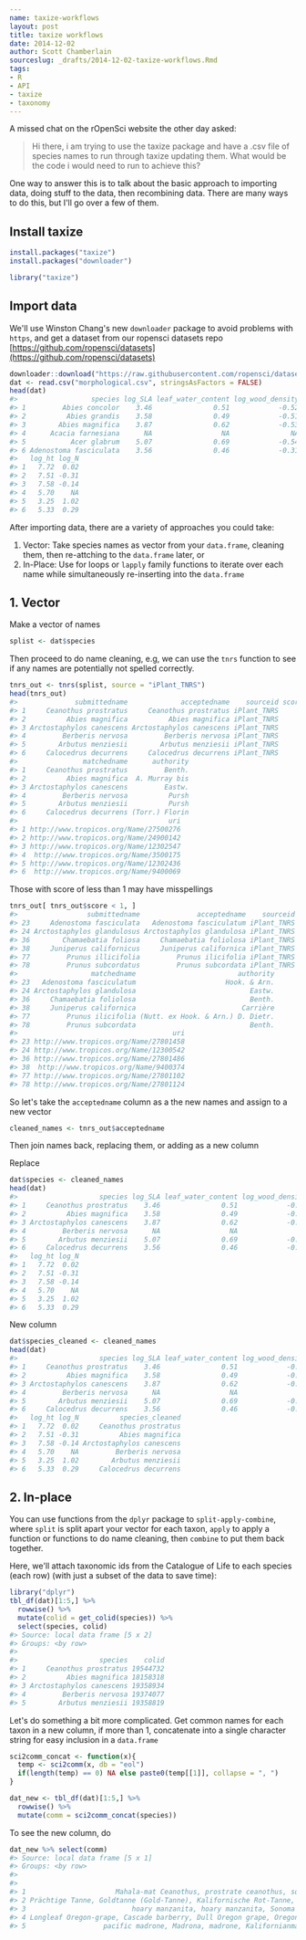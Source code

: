 ```yaml
---
name: taxize-workflows
layout: post
title: taxize workflows
date: 2014-12-02
author: Scott Chamberlain
sourceslug: _drafts/2014-12-02-taxize-workflows.Rmd
tags:
- R
- API
- taxize
- taxonomy
---
```




A missed chat on the rOpenSci website the other day asked:

> Hi there, i am trying to use the taxize package and have a .csv file of species names to run through taxize updating them. What would be the code i would need to run to achieve this?

One way to answer this is to talk about the basic approach to importing data, doing stuff to the data, then recombining data. There are many ways to do this, but I'll go over a few of them.

## Install taxize


```r
install.packages("taxize")
install.packages("downloader")
```


```r
library("taxize")
```

## Import data

We'll use Winston Chang's new `downloader` package to avoid problems with `https`, and get a dataset from our ropensci datasets repo [https://github.com/ropensci/datasets](https://github.com/ropensci/datasets)


```r
downloader::download("https://raw.githubusercontent.com/ropensci/datasets/master/planttraits/morphological.csv", "morphological.csv")
dat <- read.csv("morphological.csv", stringsAsFactors = FALSE)
head(dat)
#>                  species log_SLA leaf_water_content log_wood_density
#> 1         Abies concolor    3.46               0.51            -0.52
#> 2          Abies grandis    3.58               0.49            -0.51
#> 3        Abies magnifica    3.87               0.62            -0.53
#> 4      Acacia farnesiana      NA                 NA               NA
#> 5           Acer glabrum    5.07               0.69            -0.54
#> 6 Adenostoma fasciculata    3.56               0.46            -0.31
#>   log_ht log_N
#> 1   7.72  0.02
#> 2   7.51 -0.31
#> 3   7.58 -0.14
#> 4   5.70    NA
#> 5   3.25  1.02
#> 6   5.33  0.29
```

After importing data, there are a variety of approaches you could take:

1. Vector: Take species names as vector from your `data.frame`, cleaning them, then re-attching to the `data.frame` later, or
2. In-Place: Use for loops or `lapply` family functions to iterate over each name while simultaneously re-inserting into the `data.frame`

## 1. Vector

Make a vector of names


```r
splist <- dat$species
```

Then proceed to do name cleaning, e.g, we can use the `tnrs` function to see if any names are potentially not spelled correctly. 


```r
tnrs_out <- tnrs(splist, source = "iPlant_TNRS")
head(tnrs_out)
#>              submittedname             acceptedname    sourceid score
#> 1     Ceanothus prostratus     Ceanothus prostratus iPlant_TNRS     1
#> 2          Abies magnifica          Abies magnifica iPlant_TNRS     1
#> 3 Arctostaphylos canescens Arctostaphylos canescens iPlant_TNRS     1
#> 4         Berberis nervosa         Berberis nervosa iPlant_TNRS     1
#> 5        Arbutus menziesii        Arbutus menziesii iPlant_TNRS     1
#> 6     Calocedrus decurrens     Calocedrus decurrens iPlant_TNRS     1
#>                matchedname      authority
#> 1     Ceanothus prostratus         Benth.
#> 2          Abies magnifica  A. Murray bis
#> 3 Arctostaphylos canescens         Eastw.
#> 4         Berberis nervosa          Pursh
#> 5        Arbutus menziesii          Pursh
#> 6     Calocedrus decurrens (Torr.) Florin
#>                                     uri
#> 1 http://www.tropicos.org/Name/27500276
#> 2 http://www.tropicos.org/Name/24900142
#> 3 http://www.tropicos.org/Name/12302547
#> 4  http://www.tropicos.org/Name/3500175
#> 5 http://www.tropicos.org/Name/12302436
#> 6  http://www.tropicos.org/Name/9400069
```

Those with score of less than 1 may have misspellings


```r
tnrs_out[ tnrs_out$score < 1, ]
#>                 submittedname              acceptedname    sourceid score
#> 23     Adenostoma fasciculata   Adenostoma fasciculatum iPlant_TNRS  0.97
#> 24 Arctostaphylos glandulosus Arctostaphylos glandulosa iPlant_TNRS  0.97
#> 36        Chamaebatia foliosa     Chamaebatia foliolosa iPlant_TNRS  0.95
#> 38     Juniperus californicus     Juniperus californica iPlant_TNRS  0.97
#> 77         Prunus illicifolia         Prunus ilicifolia iPlant_TNRS  0.99
#> 78         Prunus subcordatus         Prunus subcordata iPlant_TNRS  0.97
#>                  matchedname                         authority
#> 23   Adenostoma fasciculatum                      Hook. & Arn.
#> 24 Arctostaphylos glandulosa                            Eastw.
#> 36     Chamaebatia foliolosa                            Benth.
#> 38     Juniperus californica                          Carrière
#> 77         Prunus ilicifolia (Nutt. ex Hook. & Arn.) D. Dietr.
#> 78         Prunus subcordata                            Benth.
#>                                      uri
#> 23 http://www.tropicos.org/Name/27801458
#> 24 http://www.tropicos.org/Name/12300542
#> 36 http://www.tropicos.org/Name/27801486
#> 38  http://www.tropicos.org/Name/9400374
#> 77 http://www.tropicos.org/Name/27801102
#> 78 http://www.tropicos.org/Name/27801124
```

So let's take the `acceptedname` column as a the new names and assign to a new vector


```r
cleaned_names <- tnrs_out$acceptedname
```

Then join names back, replacing them, or adding as a new column

Replace


```r
dat$species <- cleaned_names
head(dat)
#>                    species log_SLA leaf_water_content log_wood_density
#> 1     Ceanothus prostratus    3.46               0.51            -0.52
#> 2          Abies magnifica    3.58               0.49            -0.51
#> 3 Arctostaphylos canescens    3.87               0.62            -0.53
#> 4         Berberis nervosa      NA                 NA               NA
#> 5        Arbutus menziesii    5.07               0.69            -0.54
#> 6     Calocedrus decurrens    3.56               0.46            -0.31
#>   log_ht log_N
#> 1   7.72  0.02
#> 2   7.51 -0.31
#> 3   7.58 -0.14
#> 4   5.70    NA
#> 5   3.25  1.02
#> 6   5.33  0.29
```

New column


```r
dat$species_cleaned <- cleaned_names
head(dat)
#>                    species log_SLA leaf_water_content log_wood_density
#> 1     Ceanothus prostratus    3.46               0.51            -0.52
#> 2          Abies magnifica    3.58               0.49            -0.51
#> 3 Arctostaphylos canescens    3.87               0.62            -0.53
#> 4         Berberis nervosa      NA                 NA               NA
#> 5        Arbutus menziesii    5.07               0.69            -0.54
#> 6     Calocedrus decurrens    3.56               0.46            -0.31
#>   log_ht log_N          species_cleaned
#> 1   7.72  0.02     Ceanothus prostratus
#> 2   7.51 -0.31          Abies magnifica
#> 3   7.58 -0.14 Arctostaphylos canescens
#> 4   5.70    NA         Berberis nervosa
#> 5   3.25  1.02        Arbutus menziesii
#> 6   5.33  0.29     Calocedrus decurrens
```

## 2. In-place

You can use functions from the `dplyr` package to `split-apply-combine`, where `split` is split apart your vector for each taxon, `apply` to apply a function or functions to do name cleaning, then `combine` to put them back together. 

Here, we'll attach taxonomic ids from the Catalogue of Life to each species (each row) (with just a subset of the data to save time):


```r
library("dplyr")
tbl_df(dat)[1:5,] %>%
  rowwise() %>%
  mutate(colid = get_colid(species)) %>%
  select(species, colid)
#> Source: local data frame [5 x 2]
#> Groups: <by row>
#> 
#>                    species    colid
#> 1     Ceanothus prostratus 19544732
#> 2          Abies magnifica 18158318
#> 3 Arctostaphylos canescens 19358934
#> 4         Berberis nervosa 19374077
#> 5        Arbutus menziesii 19358819
```

Let's do something a bit more complicated. Get common names for each taxon in a new column, if more than 1, concatenate into a single character string for easy inclusion in a `data.frame`


```r
sci2comm_concat <- function(x){
  temp <- sci2comm(x, db = "eol")
  if(length(temp) == 0) NA else paste0(temp[[1]], collapse = ", ")
}

dat_new <- tbl_df(dat)[1:5,] %>%
  rowwise() %>%
  mutate(comm = sci2comm_concat(species))
```

To see the new column, do 


```r
dat_new %>% select(comm)
#> Source: local data frame [5 x 1]
#> Groups: <by row>
#> 
#>                                                                          comm
#> 1                      Mahala-mat Ceanothus, prostrate ceanothus, squawcarpet
#> 2 Prächtige Tanne, Goldtanne (Gold-Tanne), Kalifornische Rot-Tanne, Pracht-Ta
#> 3                          hoary manzanita, hoary manzanita, Sonoma manzanita
#> 4 Longleaf Oregon-grape, Cascade barberry, Dull Oregon grape, Oregon grape-ho
#> 5                   pacific madrone, Madrona, madrone, Kalifornianmansikkapuu
```
